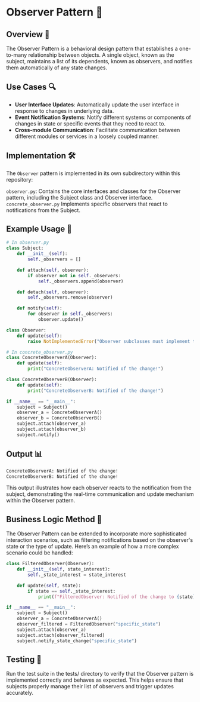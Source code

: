 # Observer Pattern 📡

## Overview 📖
The Observer Pattern is a behavioral design pattern that establishes a one-to-many relationship between objects. A single object, known as the subject, maintains a list of its dependents, known as observers, and notifies them automatically of any state changes.

## Use Cases 🔍
- **User Interface Updates**: Automatically update the user interface in response to changes in underlying data.
- **Event Notification Systems**: Notify different systems or components of changes in state or specific events that they need to react to.
- **Cross-module Communication**: Facilitate communication between different modules or services in a loosely coupled manner.

## Implementation 🛠️
The `Observer` pattern is implemented in its own subdirectory within this repository:

`observer.py`: Contains the core interfaces and classes for the Observer pattern, including the Subject class and Observer interface.
`concrete_observer.py` Implements specific observers that react to notifications from the Subject.

## Example Usage 📝
```python
# In observer.py
class Subject:
    def __init__(self):
        self._observers = []

    def attach(self, observer):
        if observer not in self._observers:
            self._observers.append(observer)

    def detach(self, observer):
        self._observers.remove(observer)

    def notify(self):
        for observer in self._observers:
            observer.update()

class Observer:
    def update(self):
        raise NotImplementedError("Observer subclasses must implement this method.")

# In concrete_observer.py
class ConcreteObserverA(Observer):
    def update(self):
        print("ConcreteObserverA: Notified of the change!")

class ConcreteObserverB(Observer):
    def update(self):
        print("ConcreteObserverB: Notified of the change!")

if __name__ == "__main__":
    subject = Subject()
    observer_a = ConcreteObserverA()
    observer_b = ConcreteObserverB()
    subject.attach(observer_a)
    subject.attach(observer_b)
    subject.notify()

```
## Output 📊
```python
ConcreteObserverA: Notified of the change!
ConcreteObserverB: Notified of the change!
```
This output illustrates how each observer reacts to the notification from the subject, demonstrating the real-time communication and update mechanism within the Observer pattern.

## Business Logic Method 🧠

The Observer Pattern can be extended to incorporate more sophisticated interaction scenarios, such as filtering notifications based on the observer's state or the type of update. Here’s an example of how a more complex scenario could be handled:

```python
class FilteredObserver(Observer):
    def __init__(self, state_interest):
        self._state_interest = state_interest

    def update(self, state):
        if state == self._state_interest:
            print(f"FilteredObserver: Notified of the change to {state} state!")

if __name__ == "__main__":
    subject = Subject()
    observer_a = ConcreteObserverA()
    observer_filtered = FilteredObserver("specific_state")
    subject.attach(observer_a)
    subject.attach(observer_filtered)
    subject.notify_state_change("specific_state")

```

## Testing 🧪
Run the test suite in the tests/ directory to verify that the Observer pattern is implemented correctly and behaves as expected. This helps ensure that subjects properly manage their list of observers and trigger updates accurately.